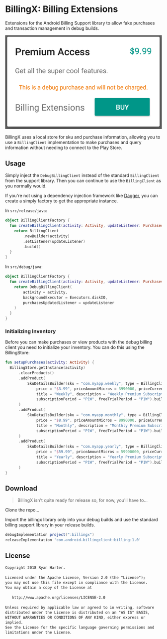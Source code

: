 # BillingX: Billing Extensions

Extensions for the Android Billing Support library to allow fake purchases and transaction management in debug builds.

![Dialog Screenshot](assets/dialog.png)

BillingX uses a local store for sku and purchase information, allowing you to use a `BillingClient` implementation to make purchases and query information without needing to connect to the Play Store. 

## Usage

Simply inject the `DebugBillingClient` instead of the standard `BillingClient` from the support library.  Then you can continue to use the `BillingClient` as you normally would.

If you're not using a dependency injection framework like [Dagger](https://google.github.io/dagger/), you can create a simply factory to get the appropriate instance. 

In `src/release/java`:

```kotlin
object BillingClientFactory {
  fun createBillingClient(activity: Activity, updateListener: PurchasesUpdatedListener): BillingClient {
    return BillingClient
        .newBuilder(activity)
        .setListener(updateListener)
        .build()
  }
}
```

In `src/debug/java`:

```kotlin
object BillingClientFactory {
  fun createBillingClient(activity: Activity, updateListener: PurchasesUpdatedListener): BillingClient {
    return DebugBillingClient(
        activity = activity,
        backgroundExecutor = Executors.diskIO,
        purchasesUpdatedListener = updateListener
    )
  }
}
```

### Initializing Inventory

Before you can make purchases or view products with the debug billing client you need to initialize your inventory.  You can do this using the BillingStore:

```kotlin
fun setupPurchases(activity: Activity) {
  BillingStore.getInstance(activity)
      .clearProducts()
      .addProduct(
          SkuDetailsBuilder(sku = "com.myapp.weekly", type = BillingClient.SkuType.SUBS,
              price = "$3.99", priceAmountMicros = 3990000, priceCurrencyCode = "USD",
              title = "Weekly", description = "Weekly Premium Subscription",
              subscriptionPeriod = "P1W", freeTrialPeriod = "P1W").build()
      )
      .addProduct(
          SkuDetailsBuilder(sku = "com.myapp.monthly", type = BillingClient.SkuType.SUBS,
              price = "$8.99", priceAmountMicros = 8990000, priceCurrencyCode = "USD",
              title = "Monthly", description = "Monthly Premium Subscription",
              subscriptionPeriod = "P1W", freeTrialPeriod = "P1W").build()
      )
      .addProduct(
          SkuDetailsBuilder(sku = "com.myapp.yearly", type = BillingClient.SkuType.SUBS,
              price = "$59.99", priceAmountMicros = 59990000, priceCurrencyCode = "USD",
              title = "Yearly", description = "Yearly Premium Subscription",
              subscriptionPeriod = "P1W", freeTrialPeriod = "P1W").build()
      )
}
```

## Download

> BillingX isn't quite ready for release so, for now, you'll have to...

Clone the repo...

Import the billingx library only into your debug builds and use the standard billing support library in your release builds. 

```groovy
debugImplementation project(":billingx")
releaseImplementation 'com.android.billingclient:billing:1.0'
```

## License

```
Copyright 2018 Ryan Harter.

Licensed under the Apache License, Version 2.0 (the "License");
you may not use this file except in compliance with the License.
You may obtain a copy of the License at

   http://www.apache.org/licenses/LICENSE-2.0

Unless required by applicable law or agreed to in writing, software
distributed under the License is distributed on an "AS IS" BASIS,
WITHOUT WARRANTIES OR CONDITIONS OF ANY KIND, either express or implied.
See the License for the specific language governing permissions and
limitations under the License.
```
